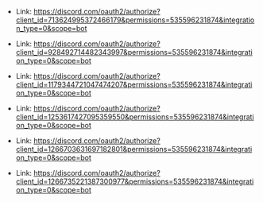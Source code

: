* Link: https://discord.com/oauth2/authorize?client_id=713624995372466179&permissions=535596231874&integration_type=0&scope=bot

* Link: https://discord.com/oauth2/authorize?client_id=928492714482343997&permissions=535596231874&integration_type=0&scope=bot

* Link: https://discord.com/oauth2/authorize?client_id=1179344721047474207&permissions=535596231874&integration_type=0&scope=bot

* Link: https://discord.com/oauth2/authorize?client_id=1253617427095359550&permissions=535596231874&integration_type=0&scope=bot

* Link: https://discord.com/oauth2/authorize?client_id=1266703631697182801&permissions=535596231874&integration_type=0&scope=bot

* Link: https://discord.com/oauth2/authorize?client_id=1266735221387300977&permissions=535596231874&integration_type=0&scope=bot